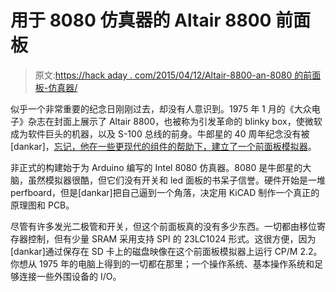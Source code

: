 # 用于 8080 仿真器的 Altair 8800 前面板

> 原文:[https://hack aday . com/2015/04/12/Altair-8800-an-8080 的前面板-仿真器/](https://hackaday.com/2015/04/12/altair-8800-front-panel-for-an-8080-emulator/)

似乎一个非常重要的纪念日刚刚过去，却没有人意识到。1975 年 1 月的《大众电子》杂志在封面上展示了 Altair 8800，也被称为引发革命的 blinky box，使微软成为软件巨头的机器，以及 S-100 总线的前身。牛郎星的 40 周年纪念没有被[dankar]，[忘记，他在一些更现代的组件的帮助下，建立了一个前面板模拟器](http://dankar.github.io/emulator/2015/04/12/altair-8800-emulator/)。

非正式的构建始于为 Arduino 编写的 Intel 8080 仿真器。8080 是牛郎星的大脑，虽然模拟器很酷，但它们没有开关和 led 面板的书呆子信誉。硬件开始是一堆 perfboard，但是[dankar]把自己逼到一个角落，决定用 KiCAD 制作一个真正的原理图和 PCB。

尽管有许多发光二极管和开关，但这个前面板真的没有多少东西。一切都由移位寄存器控制，但有少量 SRAM 采用支持 SPI 的 23LC1024 形式。这很方便，因为[dankar]通过保存在 SD 卡上的磁盘映像在这个前面板模拟器上运行 CP/M 2.2。你想从 1975 年的电脑上得到的一切都在那里；一个操作系统、基本操作系统和足够连接一些外围设备的 I/O。